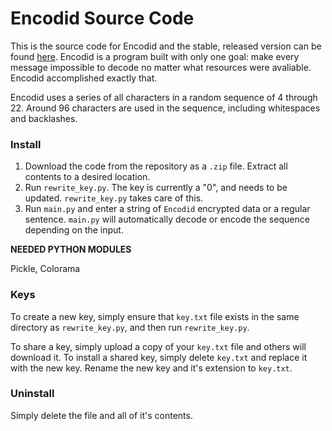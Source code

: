 # Encodid Source Code
This is the source code for Encodid and the stable, released version can be found [here](https://github.com/TomTheCatt/Encodid). Encodid is a program built with only one goal: make every message impossible to decode no matter what resources were avaliable. Encodid accomplished exactly that.

Encodid uses a series of all characters in a random sequence of 4 through 22. Around 96 characters are used in the sequence, including whitespaces and backlashes.

### Install
1. Download the code from the repository as a `.zip` file. Extract all contents to a desired location.
2. Run `rewrite_key.py`. The key is currently a "0", and needs to be updated. `rewrite_key.py` takes care of this.
3. Run `main.py` and enter a string of `Encodid` encrypted data or a regular sentence. `main.py` will automatically decode or encode the sequence depending on the input.

**NEEDED PYTHON MODULES**

Pickle, Colorama 

### Keys
To create a new key, simply ensure that `key.txt` file exists in the same directory as `rewrite_key.py`, and then run `rewrite_key.py`.

To share a key, simply upload a copy of your `key.txt` file and others will download it. To install a shared key, simply delete `key.txt` and replace it with the new key. Rename the new key and it's extension to `key.txt`.

### Uninstall
Simply delete the file and all of it's contents.

